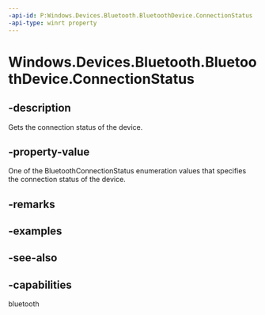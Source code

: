 ----api-id: P:Windows.Devices.Bluetooth.BluetoothDevice.ConnectionStatus
-api-type: winrt property
---<!-- Property syntaxpublic Windows.Devices.Bluetooth.BluetoothConnectionStatus ConnectionStatus { get; }--># Windows.Devices.Bluetooth.BluetoothDevice.ConnectionStatus## -descriptionGets the connection status of the device.## -property-valueOne of the BluetoothConnectionStatus enumeration values that specifies the connection status of the device.## -remarks## -examples## -see-also## -capabilitiesbluetooth